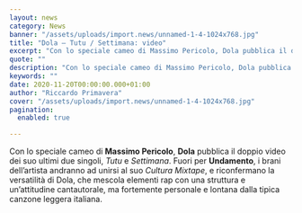 ```yaml
---
layout: news
category: News
banner: "/assets/uploads/import.news/unnamed-1-4-1024x768.jpg"
title: "Dola – Tutu / Settimana: video"
excerpt: "Con lo speciale cameo di Massimo Pericolo, Dola pubblica il doppio video dei suo ultimi due singoli, Tutu e Settimana. Fuori per Undamento, i brani dell’artista andranno ad unirsi al suo Cultura Mixtape, e riconfermano la versatilità di Dola, che mescola elementi rap con una struttura e un’attitudine cantautorale, ma fortemente personale e lontana dalla [&hellip"
quote: ""
description: "Con lo speciale cameo di Massimo Pericolo, Dola pubblica il doppio video dei suo ultimi due singoli, Tutu e Settimana. Fuori per Undamento, i brani dell’artista andranno ad unirsi al suo Cultura Mixtape, e riconfermano la versatilità di Dola, che mescola elementi rap con una struttura e un’attitudine cantautorale, ma fortemente personale e lontana dalla [&hellip"
keywords: ""
date: 2020-11-20T00:00:00.000+01:00
author: "Riccardo Primavera"
cover: "/assets/uploads/import.news/unnamed-1-4-1024x768.jpg"
pagination:
  enabled: true

---
```


Con lo speciale cameo di **Massimo Pericolo**, **Dola** pubblica il doppio video dei suo ultimi due singoli, _Tutu_ e _Settimana_. Fuori per **Undamento**, i brani dell’artista andranno ad unirsi al suo _Cultura Mixtape_, e riconfermano la versatilità di Dola, che mescola elementi rap con una struttura e un’attitudine cantautorale, ma fortemente personale e lontana dalla tipica canzone leggera italiana.
